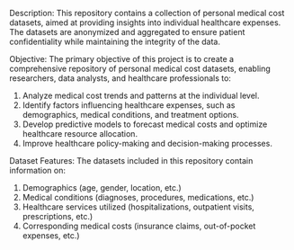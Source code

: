 Description:
This repository contains a collection of personal medical cost datasets, aimed at providing insights into individual healthcare expenses. 
The datasets are anonymized and aggregated to ensure patient confidentiality while maintaining the integrity of the data.

Objective:
The primary objective of this project is to create a comprehensive repository of personal medical cost datasets, enabling researchers, data analysts, and healthcare professionals to:
1. Analyze medical cost trends and patterns at the individual level.
2. Identify factors influencing healthcare expenses, such as demographics, medical conditions, and treatment options.
3. Develop predictive models to forecast medical costs and optimize healthcare resource allocation.
4. Improve healthcare policy-making and decision-making processes.

Dataset Features:
The datasets included in this repository contain information on:
1. Demographics (age, gender, location, etc.)
2. Medical conditions (diagnoses, procedures, medications, etc.)
3. Healthcare services utilized (hospitalizations, outpatient visits, prescriptions, etc.)
4. Corresponding medical costs (insurance claims, out-of-pocket expenses, etc.)
